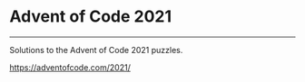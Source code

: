 # Advent of Code 2021

---------------------

Solutions to the Advent of Code 2021 puzzles.

https://adventofcode.com/2021/
